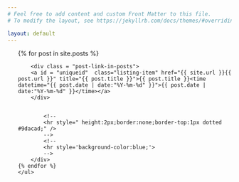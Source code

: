 ```yaml
---
# Feel free to add content and custom Front Matter to this file.
# To modify the layout, see https://jekyllrb.com/docs/themes/#overriding-theme-defaults

layout: default
---
```

<section class="inner">
	<ul>
	  {% for post in site.posts %}
		<div class="li_container">

<!--
			<div class="li_container_date">{{ post.date | date: "%Y" }}年{{ post.date | date: "%m" }}月{{ post.date | date: "%d" }}</div>
			<li>
			  
			 <a style="color:black;" href="{{ post.url }}">{{ post.title }}</a>
			 
			</li>
-->		


		<div class = "post-link-in-posts">
		<a id = "uniqueid"  class="listing-item" href="{{ site.url }}{{ post.url }}" title="{{ post.title }}">{{ post.title }}<time datetime="{{ post.date | date:"%Y-%m-%d" }}">{{ post.date | date:"%Y-%m-%d" }}</time></a>
		</div>
		

			<!--
			<hr style=" height:2px;border:none;border-top:1px dotted #9dacad;" />
			-->
			<!--
			<hr style='background-color:blue;'>
			-->
		</div>
	{% endfor %}
	</ul>
</section>